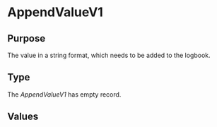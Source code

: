 # AppendValueV1

## Purpose

<!-- --8<-- [start:purpose] -->
The value in a string format, which needs to be added to the logbook. 
<!-- --8<-- [end:purpose] -->

## Type

<!-- --8<-- [start:type] -->
<div class="type">

The *AppendValueV1* has empty record. 



</div>
<!-- --8<-- [end:type] -->

## Values

